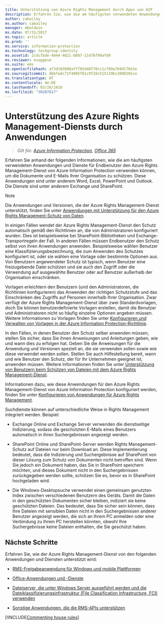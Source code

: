 ```yaml
---
title: Unterstützung von Azure Rights Management durch Apps von AIP
description: Erfahren Sie, wie die am häufigsten verwendeten Anwendungen (z.B. Office-Anwendungen, Word, Excel, PowerPoint und Outlook) und Dienste (z.B. Exchange und SharePoint) für Endbenutzer den Azure Rights Management-Dienst von Azure Information Protection verwenden können, um die Dokumente und E-Mails Ihrer Organisation zu schützen.
author: cabailey
ms.author: cabailey
manager: mbaldwin
ms.date: 07/31/2017
ms.topic: article
ms.prod: ''
ms.service: information-protection
ms.technology: techgroup-identity
ms.assetid: 2cdc7bde-4044-4021-b887-11476f99afd9
ms.reviewer: esaggese
ms.suite: ems
ms.openlocfilehash: af3d103908aff785d48f70cc1cf89a7b9d17643e
ms.sourcegitcommit: dbbfadc72f4005f81c9f28c515119bc3098201ce
ms.translationtype: HT
ms.contentlocale: de-DE
ms.lasthandoff: 03/28/2018
ms.locfileid: "30207817"
---
```

# <a name="how-applications-support-the-azure-rights-management-service"></a>Unterstützung des Azure Rights Management-Diensts durch Anwendungen

>*Gilt für: [Azure Information Protection](https://azure.microsoft.com/pricing/details/information-protection), [Office 365](http://download.microsoft.com/download/E/C/F/ECF42E71-4EC0-48FF-AA00-577AC14D5B5C/Azure_Information_Protection_licensing_datasheet_EN-US.pdf)*

Erfahren Sie anhand der folgenden Informationen, wie die am häufigsten verwendeten Anwendungen und Dienste für Endbenutzer den Azure Rights Management-Dienst von Azure Information Protection verwenden können, um die Dokumente und E-Mails Ihrer Organisation zu schützen. Diese Anwendungen sind unter anderem Word, Excel, PowerPoint und Outlook. Die Dienste sind unter anderem Exchange und SharePoint.

> [!NOTE]
> Die Anwendungen und Versionen, die der Azure Rights Management-Dienst unterstützt, finden Sie unter [Anwendungen mit Unterstützung für den Azure Rights Management-Schutz von Daten](../get-started/requirements-applications.md).

In einigen Fällen wendet der Azure Rights Management-Dienst den Schutz automatisch gemäß den Richtlinien an, die von Administratoren konfiguriert wurden. Dies ist beispielsweise bei SharePoint-Bibliotheken und Exchange-Transportregeln der Fall. In anderen Fällen müssen Endbenutzer den Schutz selbst von ihren Anwendungen anwenden. Beispielsweise wählen Benutzer eine Klassifizierungsbezeichnung, die zum Anwenden des Schutzes konfiguriert ist, oder sie wählen eine Vorlage oder bestimmte Optionen aus. Von Benutzern angewendeter Schutz ist typisch, wenn Benutzer eine freizugebende Datei schützen und sie auch den Zugriff oder die Verwendung auf ausgewählte Benutzer oder auf Benutzer außerhalb der Organisation einschränken.

Vorlagen erleichtern den Benutzern (und den Administratoren, die Richtlinien konfigurieren) das Anwenden der richtigen Schutzstufe und das Einschränken des Zugriffs auf Personen innerhalb Ihrer Organisation. Zwar verfügt der Azure Rights Management-Dienst über zwei Standardvorlagen, doch Sie können benutzerdefinierte Vorlagen erstellen, damit die Benutzer und Administratoren nicht so häufig einzelne Optionen angeben müssen. Weitere Informationen zu Vorlagen finden Sie unter [Konfigurieren und Verwalten von Vorlagen in der Azure Information Protection-Richtlinie](../deploy-use/configure-policy-templates.md).

In den Fällen, in denen Benutzer den Schutz selber anwenden müssen, stellen Sie sicher, dass Sie ihnen Anweisungen und Anleitungen geben, wie und wann dies zu erfolgen hat. Geben Sie die Anweisungen für die Anwendung und Versionen speziell an, die sie verwenden sollen sowie wie diese verwendet werden sollen. Stellen Sie auch Hilfestellung bereit, wann und wie Benutzer den Schutz, der für Ihr Unternehmen geeignet ist, anwenden müssen. Weitere Informationen finden Sie unter [Unterstützung von Benutzern beim Schützen von Dateien mit dem Azure Rights Management-Dienst](../deploy-use/help-users.md).

Informationen dazu, wie diese Anwendungen für den Azure Rights Management-Dienst von Azure Information Protection konfiguriert werden, finden Sie unter [Konfigurieren von Anwendungen für Azure Rights Management](../deploy-use/configure-applications.md).

Suchdienste können auf unterschiedliche Weise in Rights Management integriert werden. Beispiel: 

- Exchange Online und Exchange Server verwenden die dienstseitige Indizierung, sodass die geschützten E-Mails eines Benutzers automatisch in ihren Suchergebnissen angezeigt werden. 

- SharePoint Online und SharePoint-Server wenden Rights Management-Schutz auf Dateien nur beim Download an. Diese Implementierung bedeutet, dass die Indizierung und Suchergebnisse auf SharePoint von dieser Lösung zum Schutz von Dokumenten nicht betroffen sind. Wenn Sie jedoch ein Dokument haben, das Sie in SharePoint speichern möchten, und dieses Dokument nicht in den Suchergebnissen zurückgegeben werden sollte, schützen Sie es, bevor es in SharePoint hochgeladen wird.

- Die Windows-Desktopsuche verwendet einen gemeinsam genutzten Index zwischen verschiedenen Benutzern des Geräts. Damit die Daten in den geschützten Dokumenten sicher bleiben, indiziert sie keine geschützten Dateien. Das bedeutet, dass Sie sicher sein können, dass Ihre Dateien mit sensiblen Daten nicht in den Suchergebnissen anderer Benutzer angezeigt werden, die sich an Ihrem PC anmelden oder eine Verbindung zu Ihrem PC herstellen könnten, obwohl Ihre Suchergebnisse keine Dateien enthalten, die Sie geschützt haben. 

## <a name="next-steps"></a>Nächste Schritte

Erfahren Sie, wie der Azure Rights Management-Dienst von den folgenden Anwendungen und Diensten unterstützt wird:

-   [RMS-Freigabeanwendung für Windows und mobile Plattformen](sharing-app-support.md)

-   [Office-Anwendungen und -Dienste](office-apps-services-support.md)

-   [Dateiserver, die unter Windows Server ausgeführt werden und die Dateiklassifizierungsinfrastruktur (File Classification Infrastructure, FCI) verwenden](file-server-support.md)

-   [Sonstige Anwendungen, die die RMS-APIs unterstützen](api-support.md)

[!INCLUDE[Commenting house rules](../includes/houserules.md)]
